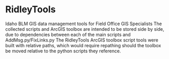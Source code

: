 # RidleyTools
Idaho BLM GIS data management tools for Field Office GIS Specialists
The collected scripts and ArcGIS toolbox are intended to be stored side by side, due to dependencies between each of the main scripts and AddMsg.py/FixLinks.py
The RidleyTools ArcGIS toolbox script tools were built with relative paths, which would require repathing should the toolbox be moved relative to the python scripts they reference.
